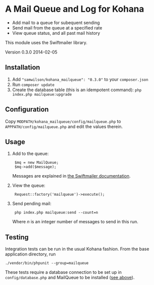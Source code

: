 A Mail Queue and Log for Kohana
===============================

* Add mail to a queue for subequent sending
* Send mail from the queue at a specified rate
* View queue status, and all past mail history

This module uses the Swiftmailer library.

Version 0.3.0 2014-02-05

Installation
------------

1. Add `"samwilson/kohana_mailqueue": "0.3.0"` to your `composer.json`
2. Run `composer update`
3. Create the database table (this is an idempotent command):
	`php index.php mailqueue:upgrade`

Configuration
-------------

Copy `MODPATH/kohana_mailqueue/config/mailqueue.php` to `APPPATH/config/mailqueue.php` and edit the values therein.

Usage
-----

1. Add to the queue:

		$mq = new MailQueue;
		$mq->add($message);
	Messages are explained in [the Swiftmailer documentation](http://swiftmailer.org/docs/messages.html).

2. View the queue:

		Request::factory('mailqueue')->execute();

3. Send pending mail:

		php index.php mailqueue:send --count=n
	Where *n* is an integer number of messages to send in this run.

Testing
-------

Integration tests can be run in the usual Kohana fashion. From the base
application directory, run

	./vendor/bin/phpunit --group=mailqueue

These tests require a database connection to be set up in `config/database.php`
and MailQueue to be installed ([see above](#installation)).
